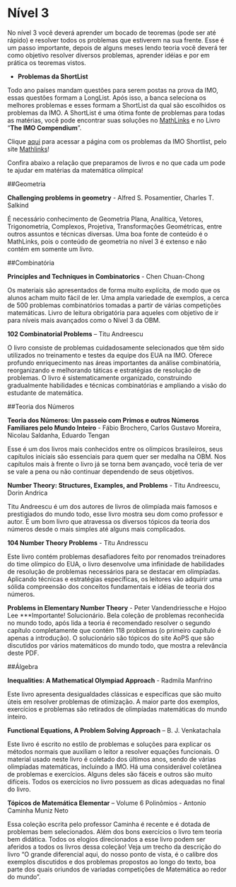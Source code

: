 # Nível 3

No nível 3 você deverá aprender um bocado de teoremas (pode ser até rápido) e resolver todos os problemas que estiverem na sua frente. Esse é um passo importante, depois de alguns meses lendo teoria você deverá ter como objetivo resolver diversos problemas, aprender idéias e por em prática os teoremas vistos.

- **Problemas da ShortList**

Todo ano países mandam questões para serem postas na prova da IMO, essas questões formam a LongList. Após isso, a banca seleciona os melhores problemas e esses formam a ShortList da qual são escolhidos os problemas da IMO.
A ShortList é uma ótima fonte de problemas para todas as matérias, você pode encontrar suas soluções no [MathLinks](53c84babe041df02002f30ed) e no Livro “**The IMO Compendium**”.

Clique [aqui](http://www.artofproblemsolving.com/Forum/viewforum.php?f=177&) para acessar a página com os problemas da IMO Shortlist, pelo site [Mathlinks](http://www.qilabs.org/guias/olimpiadas-matematica/fontes/aops)!

Confira abaixo a relação que preparamos de livros e no que cada um pode te ajudar em matérias da matemática olímpica!

##Geometria

**Challenging problems in geometry** - Alfred S. Posamentier, Charles T. Salkind

É necessário conhecimento de Geometria Plana, Analítica, Vetores, Trigonometria, Complexos, Projetiva, Transformações Geométricas, entre outros assuntos e técnicas diversas. Uma boa fonte de conteúdo é o MathLinks, pois o conteúdo de geometria no nível 3 é extenso e não contém em somente um livro.

##Combinatória

**Principles and Techniques in Combinatorics** - Chen Chuan-Chong

Os materiais são apresentados de forma muito explícita, de modo que os alunos acham muito fácil de ler. Uma ampla variedade de exemplos, a cerca de 500 problemas combinatórios tomadas a partir de várias competições matemáticas. Livro de leitura obrigatória para aqueles com objetivo de ir para níveis mais avançados como o Nível 3 da OBM.

**102 Combinatorial Problems** – Titu Andreescu

O livro consiste de problemas cuidadosamente selecionados que têm sido utilizados no treinamento e testes da equipe dos EUA na IMO. Oferece profundo enriquecimento nas áreas importantes da análise combinatória, reorganizando e melhorando táticas e estratégias de resolução de problemas. O livro é sistematicamente organizado, construindo gradualmente habilidades e técnicas combinatórias e ampliando a visão do estudante de matemática.

##Teoria dos Números

**Teoria dos Números: Um passeio com Primos e outros Números Familiares pelo Mundo Inteiro** - Fábio Brochero, Carlos Gustavo Moreira, Nicolau Saldanha, Eduardo Tengan

Esse é um dos livros mais conhecidos entre os olímpicos brasileiros, seus capítulos iniciais são essenciais para quem quer ser medalha na OBM. Nos capítulos mais à frente o livro já se torna bem avançado, você teria de ver se vale a pena ou não continuar dependendo de seus objetivos.

**Number Theory: Structures, Examples, and Problems** - Titu Andreescu, Dorin Andrica

Titu Andreescu é um dos autores de livros de olimpíada mais famosos e prestigiados do mundo todo, esse livro mostra seu dom como professor e autor. É um bom livro que atravessa os diversos tópicos da teoria dos números desde o mais simples até alguns mais complicados.

**104 Number Theory Problems** - Titu Andresscu

Este livro contém problemas desafiadores feito por renomados treinadores do time olímpico do EUA, o livro desenvolve uma infinidade de habilidades de resolução de problemas necessários para se destacar em olimpíadas. Aplicando técnicas e estratégias específicas, os leitores vão adquirir uma sólida compreensão dos conceitos fundamentais e idéias de teoria dos números.

**Problems in Elementary Number Theory** - Peter Vandendriessche e Hojoo Lee                                ***Importante!
Solucionário. Bela coleção de problemas reconhecida no mundo todo, após lida a teoria é recomendado resolver o segundo capítulo completamente que contém 118 problemas (o primeiro capítulo é apenas a introdução). O solucionário são tópicos do site AoPS que são discutidos por vários matemáticos do mundo todo, que mostra a relevância deste PDF.

##Álgebra

**Inequalities: A Mathematical Olympiad Approach** - Radmila Manfrino

Este livro apresenta desigualdades clássicas e específicas que são muito úteis em resolver problemas de otimização. A maior parte dos exemplos, exercícios e problemas são retirados de olimpíadas matemáticas do mundo inteiro.

**Functional Equations, A Problem Solving Approach** – B. J. Venkatachala

Este livro é escrito no estilo de problemas e soluções para explicar os métodos normais que auxiliam o leitor a resolver equações funcionais. O material usado neste livro é coletado dos últimos anos, sendo de várias olimpíadas matemáticas, incluindo a IMO. Há uma considerável coletânea de problemas e exercícios. Alguns deles são fáceis e outros são muito difíceis. Todos os exercícios no livro possuem as dicas adequadas no final do livro.

**Tópicos de Matemática Elementar** – Volume 6 Polinômios - Antonio Caminha Muniz Neto

Essa coleção escrita pelo professor Caminha é recente e é dotada de problemas bem selecionados. Além dos bons exercícios o livro tem teoria bem didática. Todos os elogios direcionados a esse livro podem ser aferidos a todos os livros dessa coleção! Veja um trecho da descrição do livro “O grande diferencial aqui, do nosso ponto de vista, é o calibre dos exemplos discutidos e dos problemas propostos ao longo do texto, boa parte dos quais oriundos de variadas competições de Matemática ao redor do mundo”.
